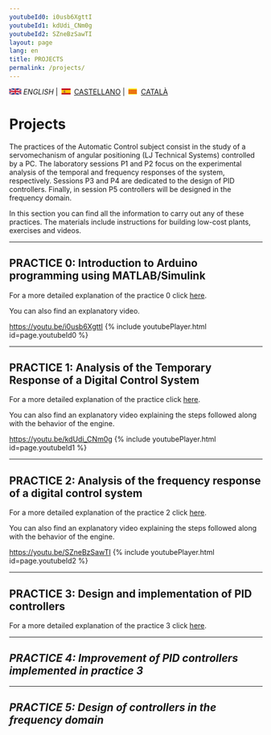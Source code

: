 ```yaml
---
youtubeId0: i0usb6XgttI
youtubeId1: kdUdi_CNm0g
youtubeId2: SZneBzSawTI
layout: page
lang: en
title: PROJECTS
permalink: /projects/
---
```


![English](en.png) *ENGLISH* | ![Castellano](es.png) [CASTELLANO](proyectos.md) | ![Català](ca.png) [CATALÀ](projectes.md)


# Projects

The practices of the Automatic Control subject consist in the study of a servomechanism of angular positioning (LJ Technical Systems) controlled by a PC. The laboratory sessions P1 and P2 focus on the experimental analysis of the temporal and frequency responses of the system, respectively. Sessions P3 and P4 are dedicated to the design of PID controllers. Finally, in session P5 controllers will be designed in the frequency domain.

In this section you can find all the information to carry out any of these practices. The materials include instructions for building low-cost plants, exercises and videos.

<hr/>

## PRACTICE 0: Introduction to Arduino programming using MATLAB/Simulink

For a more detailed explanation of the practice 0 click [here](P0_en.html).

You can also find an explanatory video.

<https://youtu.be/i0usb6XgttI>
{% include youtubePlayer.html id=page.youtubeId0 %}
<br />

<hr/>

## PRACTICE 1: Analysis of the Temporary Response of a Digital Control System

For a more detailed explanation of the practice  click [here](P1_en.html).

You can also find an explanatory video explaining the steps followed along with the behavior of the engine.

<https://youtu.be/kdUdi_CNm0g>
{% include youtubePlayer.html id=page.youtubeId1 %}
<br />

<hr/>

## PRACTICE 2: Analysis of the frequency response of a digital control system

For a more detailed explanation of the practice 2 click [here](P2_en.html).

You can also find an explanatory video explaining the steps followed along with the behavior of the engine.

<https://youtu.be/SZneBzSawTI>
{% include youtubePlayer.html id=page.youtubeId2 %}
<br />

<hr/>

## PRACTICE 3: Design and implementation of PID controllers

For a more detailed explanation of the practice 3 click [here](P3_en.html).

<hr/>

## *PRACTICE 4: Improvement of PID controllers implemented in practice 3*

<hr/>

## *PRACTICE 5: Design of controllers in the frequency domain*
